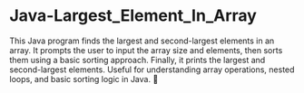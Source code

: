 # Java-Largest_Element_In_Array
This Java program finds the largest and second-largest elements in an array. It prompts the user to input the array size and elements, then sorts them using a basic sorting approach. Finally, it prints the largest and second-largest elements. Useful for understanding array operations, nested loops, and basic sorting logic in Java. 🚀
